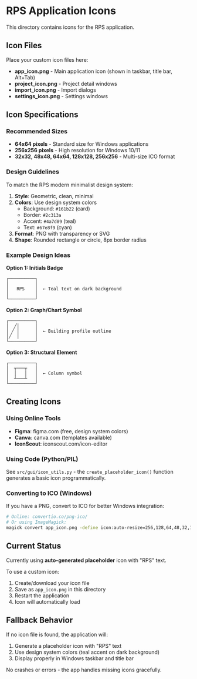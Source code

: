 # RPS Application Icons

This directory contains icons for the RPS application.

## Icon Files

Place your custom icon files here:

- **app_icon.png** - Main application icon (shown in taskbar, title bar, Alt+Tab)
- **project_icon.png** - Project detail windows
- **import_icon.png** - Import dialogs
- **settings_icon.png** - Settings windows

## Icon Specifications

### Recommended Sizes
- **64x64 pixels** - Standard size for Windows applications
- **256x256 pixels** - High resolution for Windows 10/11
- **32x32, 48x48, 64x64, 128x128, 256x256** - Multi-size ICO format

### Design Guidelines

To match the RPS modern minimalist design system:

1. **Style**: Geometric, clean, minimal
2. **Colors**: Use design system colors
   - Background: `#161b22` (card)
   - Border: `#2c313a`
   - Accent: `#4a7d89` (teal)
   - Text: `#67e8f9` (cyan)
3. **Format**: PNG with transparency or SVG
4. **Shape**: Rounded rectangle or circle, 8px border radius

### Example Design Ideas

**Option 1: Initials Badge**
```
┌──────────┐
│          │
│   RPS    │  ← Teal text on dark background
│          │
└──────────┘
```

**Option 2: Graph/Chart Symbol**
```
┌──────────┐
│  ╱│      │
│ ╱ │      │  ← Building profile outline
│╱  │      │
└──────────┘
```

**Option 3: Structural Element**
```
┌──────────┐
│  ┬───┬   │
│  │   │   │  ← Column symbol
│  ┴───┴   │
└──────────┘
```

## Creating Icons

### Using Online Tools
- **Figma**: figma.com (free, design system colors)
- **Canva**: canva.com (templates available)
- **IconScout**: iconscout.com/icon-editor

### Using Code (Python/PIL)
See `src/gui/icon_utils.py` - the `create_placeholder_icon()` function generates a basic icon programmatically.

### Converting to ICO (Windows)
If you have a PNG, convert to ICO for better Windows integration:
```bash
# Online: convertio.co/png-ico/
# Or using ImageMagick:
magick convert app_icon.png -define icon:auto-resize=256,128,64,48,32,16 app_icon.ico
```

## Current Status

Currently using **auto-generated placeholder** icon with "RPS" text.

To use a custom icon:
1. Create/download your icon file
2. Save as `app_icon.png` in this directory
3. Restart the application
4. Icon will automatically load

## Fallback Behavior

If no icon file is found, the application will:
1. Generate a placeholder icon with "RPS" text
2. Use design system colors (teal accent on dark background)
3. Display properly in Windows taskbar and title bar

No crashes or errors - the app handles missing icons gracefully.
